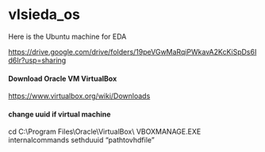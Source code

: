 # vlsieda_os

Here is the Ubuntu machine for EDA

https://drive.google.com/drive/folders/19peVGwMaRqiPWkavA2KcKiSpDs6Id6Ir?usp=sharing


<h4>Download Oracle VM VirtualBox</h4>

https://www.virtualbox.org/wiki/Downloads





<h4>change uuid if virtual machine</h4>
cd C:\Program Files\Oracle\VirtualBox\
VBOXMANAGE.EXE internalcommands sethduuid “pathtovhdfile”
